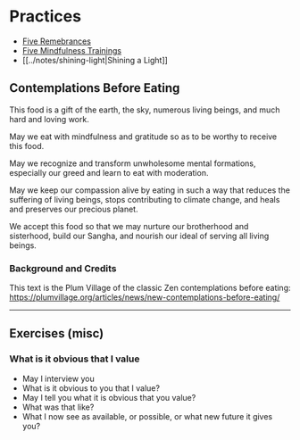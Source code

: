 # Practices

* [Five Remebrances](/five-remembrances/)
* [Five Mindfulness Trainings](/five-mindfulness-trainings/)
* [[../notes/shining-light|Shining a Light]]

## Contemplations Before Eating

This food is a gift of the earth, the sky, numerous living beings, and much hard and loving work.

May we eat with mindfulness and gratitude so as to be worthy to receive this food.

May we recognize and transform unwholesome mental formations, especially our greed and learn to eat with moderation.

May we keep our compassion alive by eating in such a way that reduces the suffering of living beings, stops contributing to climate change, and heals and preserves our precious planet.

We accept this food so that we may nurture our brotherhood and sisterhood, build our Sangha, and nourish our ideal of serving all living beings.

### Background and Credits

This text is the Plum Village of the classic Zen contemplations before eating: https://plumvillage.org/articles/news/new-contemplations-before-eating/

---

## Exercises (misc)

### What is it obvious that I value

* May I interview you
* What is it obvious to you that I value?
* May I tell you what it is obvious that you value?
* What was that like?
* What I now see as available, or possible, or what new future it gives you?
